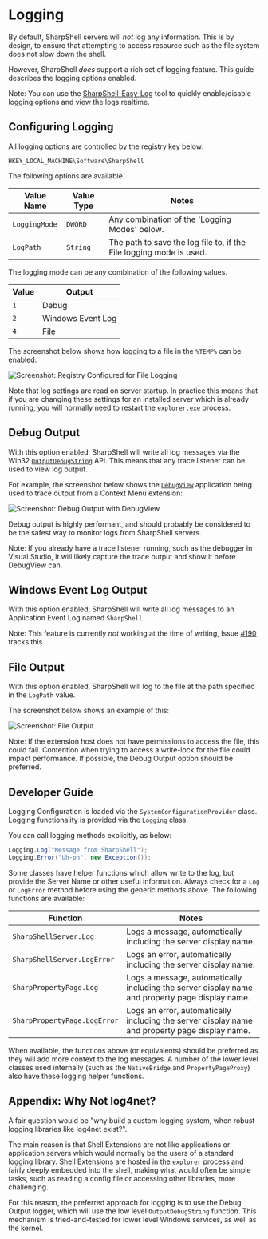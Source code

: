 # Logging

By default, SharpShell servers will *not* log any information. This is by design, to ensure that attempting to access resource such as the file system does not slow down the shell.

However, SharpShell *does* support a rich set of logging feature. This guide describes the logging options enabled.

Note: You can use the [SharpShell-Easy-Log](https://github.com/ElektroStudios/SharpShell-Easy-Log) tool to quickly enable/disable logging options and view the logs realtime.

## Configuring Logging

All logging options are controlled by the registry key below:

```
HKEY_LOCAL_MACHINE\Software\SharpShell
```

The following options are available.

| Value Name    | Value Type | Notes                                                               |
|---------------|------------|---------------------------------------------------------------------|
| `LoggingMode` | `DWORD`    | Any combination of the 'Logging Modes' below.                       |
| `LogPath`     | `String`   | The path to save the log file to, if the File logging mode is used. |

The logging mode can be any combination of the following values.

| Value | Output            |
|-------|-------------------|
| `1`   | Debug             |
| `2`   | Windows Event Log |
| `4`   | File              |

The screenshot below shows how logging to a file in the `%TEMP%` can be enabled:

![Screenshot: Registry Configured for File Logging](registry-configuration.png)

Note that log settings are read on server startup. In practice this means that if you are changing these settings for an installed server which is already running, you will normally need to restart the `explorer.exe` process.

## Debug Output

With this option enabled, SharpShell will write all log messages via the Win32 [`OutputDebugString`](https://msdn.microsoft.com/en-us/library/windows/desktop/aa363362(v=vs.85).aspx) API. This means that any trace listener can be used to view log output.

For example, the screenshot below shows the [`DebugView`](https://docs.microsoft.com/en-us/sysinternals/downloads/debugview) application being used to trace output from a Context Menu extension:

![Screenshot: Debug Output with DebugView](debug-output.png)

Debug output is highly performant, and should probably be considered to be the safest way to monitor logs from SharpShell servers.

Note: If you already have a trace listener running, such as the debugger in Visual Studio, it will likely capture the trace output and show it before DebugView can.

## Windows Event Log Output

With this option enabled, SharpShell will write all log messages to an Application Event Log named `SharpShell`.

Note: This feature is currently _not_ working at the time of writing, Issue [#190](https://github.com/dwmkerr/sharpshell/issues/190) tracks this.

## File Output

With this option enabled, SharpShell will log to the file at the path specified in the `LogPath` value.

The screenshot below shows an example of this:

![Screenshot: File Output](file-output.png)

Note: If the extension host does not have permissions to access the file, this could fail. Contention when trying to access a write-lock for the file could impact performance. If possible, the Debug Output option should be preferred.

## Developer Guide

Logging Configuration is loaded via the `SystemConfigurationProvider` class. Logging functionality is provided via the `Logging` class.

You can call logging methods explicitly, as below:

```csharp
Logging.Log("Message from SharpShell");
Logging.Error("Uh-oh", new Exception());
```

Some classes have helper functions which allow write to the log, but provide the Server Name or other useful information. Always check for a 
`Log` or `LogError` method before using the generic methods above. The following functions are available:

| Function                     | Notes                                                                                           |
|------------------------------|-------------------------------------------------------------------------------------------------|
| `SharpShellServer.Log`       | Logs a message, automatically including the server display name.                                |
| `SharpShellServer.LogError`  | Logs an error, automatically including the server display name.                                 |
| `SharpPropertyPage.Log`      | Logs a message, automatically including the server display name and property page display name. |
| `SharpPropertyPage.LogError` | Logs an error, automatically including the server display name and property page display name.  |

When available, the functions above (or equivalents) should be preferred as they will add more context to the log messages. A number of the lower level classes used internally (such as the `NativeBridge` and `PropertyPageProxy`) also have these logging helper functions.

## Appendix: Why Not log4net?

A fair question would be "why build a custom logging system, when robust logging libraries like log4net exist?".

The main reason is that Shell Extensions are not like applications or application servers which would normally be the users of a standard logging library. Shell Extensions are hosted in the `explorer` process and fairly deeply embedded into the shell, making what would often be simple tasks, such as reading a config file or accessing other libraries, more challenging.

For this reason, the preferred approach for logging is to use the Debug Output logger, which will use the low level `OutputDebugString` function. This mechanism is tried-and-tested for lower level Windows services, as well as the kernel.
